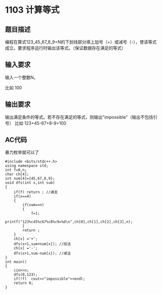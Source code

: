 # 1103 计算等式

## 题目描述

编程在算式123_45_67_8_9=N的下划线部分填上加号（+）或减号（-），使该等式成立。要求程序运行时输出该等式。（保证数据存在满足的等式）

## 输入要求

输入一个整数N。 

比如 100

## 输出要求
输出满足条件的等式。若不存在满足的等式，则输出"impossible"（输出不包括引号）
比如 123+45-67+8-9=100



## AC代码
暴力枚举就可以了
```
#include <bits/stdc++.h>
using namespace std;
int f=0,n;
char ch[4];
int num[4]={45,67,8,9};
void dfs(int x,int sum)
{
	if(f) return ; //减支 
	if(x==4) 
	{
		if(sum==n) 
		{
			f=1;
			printf("123%c45%c67%c8%c9=%d\n",ch[0],ch[1],ch[2],ch[3],n);
		}
		return ;
	}
	ch[x] ='+';
	dfs(x+1,sum+num[x]); //加法
	ch[x] ='-';
	dfs(x+1,sum-num[x]); //减法 
}
int main()
{
	cin>>n;
	dfs(0,123);
	if(!f)  cout<<"impossible"<<endl;
	return 0; 
}  
```